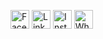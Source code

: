 <html>
  <head>
  <meta charset="utf-8">
  <meta name="viewport" content="width=device-width initial-scale=1" />
  <meta http-equiv="X-UA-Compatible" content="IE=edge">
  <meta name="author" content="Kevin Martins">
  <title>Kevin Martins</title>
  <meta name="description" content="">
 
  <meta name="HandheldFriendly" content="True">
  <meta name="MobileOptimized" content="320">
  <meta name="apple-mobile-web-app-capable" content="yes">
  <meta name="apple-mobile-web-app-status-bar-style" content="black-translucent">
  <meta name="viewport" content="width=device-width, initial-scale=1, maximum-scale=1">

  <meta name="twitter:card" content="summary">
  <meta name="twitter:title" content="Kevin Martins">
  <meta name="twitter:description" content="">

  <meta property="og:type" content="blog">
  <meta property="og:image:width" content="800"/>
  <meta property="og:image:height" content="800"/>
  <meta property="og:title" content=""/>
  <meta property="og:description" content=""/>
  <meta property="og:url" content="http://localhost:4000/"/>
  <meta property="og:site_name" content=""/>


  <link rel="apple-touch-icon" sizes="57x57" href="/images/favicons/apple-touch-icon-57x57.png">
  <link rel="apple-touch-icon" sizes="60x60" href="/images/favicons/apple-touch-icon-60x60.png">
  <link rel="apple-touch-icon" sizes="72x72" href="/images/favicons/apple-touch-icon-72x72.png">
  <link rel="apple-touch-icon" sizes="76x76" href="/images/favicons/apple-touch-icon-76x76.png">
  <link rel="apple-touch-icon" sizes="114x114" href="/images/favicons/apple-touch-icon-114x114.png">
  <link rel="apple-touch-icon" sizes="120x120" href="/images/favicons/apple-touch-icon-120x120.png">
  <link rel="apple-touch-icon" sizes="144x144" href="/images/favicons/apple-touch-icon-144x144.png">
  <link rel="apple-touch-icon" sizes="152x152" href="/images/favicons/apple-touch-icon-152x152.png">
  <link rel="apple-touch-icon" sizes="180x180" href="/images/favicons/apple-touch-icon-180x180.png">
  <link rel="icon" type="image/png" href="/images/favicons/favicon-32x32.png" sizes="32x32">
  <link rel="icon" type="image/png" href="/images/favicons/favicon-194x194.png" sizes="194x194">
  <link rel="icon" type="image/png" href="/images/favicons/favicon-96x96.png" sizes="96x96">
  <link rel="icon" type="image/png" href="/images/favicons/android-chrome-192x192.png" sizes="192x192">
  <link rel="icon" type="image/png" href="/images/favicons/favicon-16x16.png" sizes="16x16">
  <link rel="manifest" href="/images/favicons/manifest.json">
  <link rel="shortcut icon" href="/images/favicons/favicon.ico">
  <meta name="msapplication-TileColor" content="#ffc40d">
  <meta name="msapplication-TileImage" content="/images/favicons/mstile-144x144.png">
  <meta name="theme-color" content="#ffffff">

  <link rel="stylesheet" href="/css/main.css">
  <link rel="canonical" href="http://localhost:4000//">
  <link rel="alternate" type="application/rss+xml" title="Kevin Martins" href="/feed.xml">
</head>

[<img src="https://static.xx.fbcdn.net/rsrc.php/yD/r/d4ZIVX-5C-b.ico" alt="Facebook" width="30" height="30">](https://www.facebook.com/KevinMartins367/)
[<img src="https://static-exp1.licdn.com/sc/h/al2o9zrvru7aqj8e1x2rzsrca" alt="Linkedin" width="30" height="30">](https://www.linkedin.com/in/kevin-martins-010532119/)
[<img src="https://www.instagram.com/static/images/ico/apple-touch-icon-76x76-precomposed.png/666282be8229.png" alt="Instagram" width="30" height="30">](https://www.instagram.com/kevinmartins367/)
[<img src="https://static.whatsapp.net/rsrc.php/v3/yP/r/rYZqPCBaG70.png" alt="Whatsapp" width="30" height="30">](https://api.whatsapp.com/send?phone=5511957713498&text=Ol%C3%A1%20eu%20de%20encontrei%20pelo%20github)

</html>
